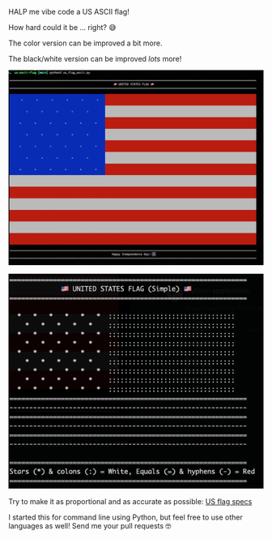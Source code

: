 HALP me vibe code a US ASCII flag! 

How hard could it be ... right? 😅

The color version can be improved a bit more. 

The black/white version can be improved *lots* more!

![US flag in color](us-ascii-flag-color.png)

![US flag in color](us-ascii-flag-no-color.png)

Try to make it as proportional and as accurate as possible: [US flag specs](https://en.m.wikipedia.org/wiki/File:Flag_of_the_United_States_specification.svg)

I started this for command line using Python, but feel free to use other languages as well! Send me your pull requests 🤓